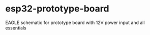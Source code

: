 # esp32-prototype-board

EAGLE schematic for prototype board with 12V power input and all essentials
